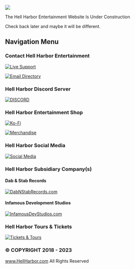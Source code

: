  ![](https://cdn.discordapp.com/attachments/1022323379535085628/1159594280902463591/image.png?ex=65319754&is=651f2254&hm=714a1eab12f714594339c2b750d60d08bbe19be1167a1b21c65b09aaae9a4dd7&)

The Hell Harbor Entertainment Website Is Under Construction

Check back later and maybe it will be different. 

## Navigation Menu

### Contact Hell Harbor Entertainment

[![Live Support](https://cdn.discordapp.com/attachments/1022323379535085628/1159654217510817882/image.png?ex=6531cf26&is=651f5a26&hm=56de1f589a87e4a19c448745a1f8b6342f743c5e6d72e50ca768f0156d56aa8c&)](https://hellharbor.com/error/420.html)

[![Email Directory](https://media.discordapp.net/attachments/1022323379535085628/1159652645087223878/hhe_email.png?ex=6531cdaf&is=651f58af&hm=0f7e4e42aa79f7761e9bd6a12c553e9fce3f28db5d0f76e13ed2a07eef680203&=&width=484&height=64)](https://hellharbor.com/info/email-directory.html)

### Hell Harbor Discord Server

[![DISCORD](https://media.discordapp.net/attachments/1022323379535085628/1159652645531828255/hhe_discord.png?ex=6531cdaf&is=651f58af&hm=2fab266e7e630bbeed5a87e108bb25a7dd4742021feacb2d0f60a51581f34b37&=&width=484&height=64)](https://HellHarbor.com/discord)

### Hell Harbor Entertainment Shop

[![Ko-Fi](https://cdn.discordapp.com/attachments/1022323379535085628/1159601397310947418/image.png?ex=65319df5&is=651f28f5&hm=1146b30c7163e5e304f6e3dce7ec922b532c458620325a2a5e2e96a089b69725&)](https://ko-fi.com/HellHarbor)

[![Merchandise](https://cdn.discordapp.com/attachments/1022323379535085628/1167308679809351721/image.png?ex=654da7ec&is=653b32ec&hm=8d1987bb8932059bd3453f543366d5da5f459b03707a32861f1f25f9850b1728&)](https://nav.hellharbor.com/apparel)

### Hell Harbor Social Media
[![Social Media](https://media.discordapp.net/attachments/1022323379535085628/1159652644856545300/hhe_social.png?ex=6531cdaf&is=651f58af&hm=0bd665ba774298552d973139a889a21bd3c36be1ec8f4137329c8e364af191c0&=&width=484&height=64)](https://hellharbor.com/info/social-media.html)


### Hell Harbor Subsidiary Company(s)
#### Dab & Stab Records
[![DabNStabRecords.com](https://media.discordapp.net/attachments/1022323379535085628/1159652645301137438/hhe_dnsr.png?ex=6531cdaf&is=651f58af&hm=5f574a0dd83500b222c49b0b2bd9c1a68650ed01e39cbddac17f650db6d20783&=&width=484&height=64)](https://dabnstabrecords.com)

#### Infamous Development Studios
[![InfamousDevStudios.com](https://media.discordapp.net/attachments/1022323379535085628/1159652644617465856/hhe_ids.png?ex=6531cdaf&is=651f58af&hm=a148bebf606df2fd61191919e115e42a06c2c5740948468a19dadfb984f45903&=&width=484&height=64)](https://infamousdevstudios.com)


### Hell Harbor Tours & Tickets
[![Tickets & Tours](https://cdn.discordapp.com/attachments/1022323379535085628/1159749896589557790/image.png?ex=65322842&is=651fb342&hm=5a882b9b4ed1879cc31838ea6c13835e1fc76a3c477cf19395f027a495ce9ff4&)](https://hellharbor.com/info/touring-and-tickets.html)

### © COPYRIGHT 2018 - 2023
www.HellHarbor.com All Rights Reserved 